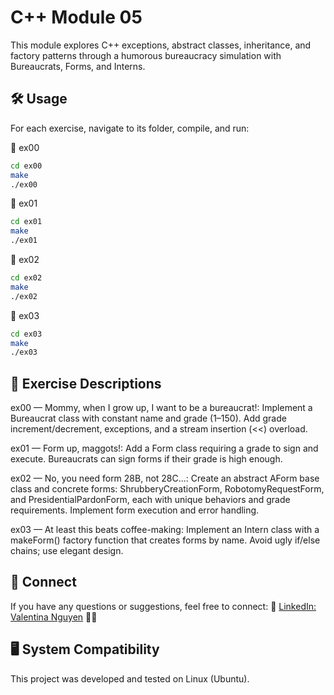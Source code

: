# C++ Module 05

This module explores C++ exceptions, abstract classes, inheritance, and factory patterns through a humorous bureaucracy simulation with Bureaucrats, Forms, and Interns.

## 🛠️ Usage

For each exercise, navigate to its folder, compile, and run:

📂 ex00

```bash
cd ex00
make
./ex00
```
📂 ex01

```bash
cd ex01
make
./ex01
```

📂 ex02

```bash
cd ex02
make
./ex02
```

📂 ex03

```bash
cd ex03
make
./ex03
```

## 📝 Exercise Descriptions
ex00 — Mommy, when I grow up, I want to be a bureaucrat!:
Implement a Bureaucrat class with constant name and grade (1–150). Add grade increment/decrement, exceptions, and a stream insertion (<<) overload.

ex01 — Form up, maggots!:
Add a Form class requiring a grade to sign and execute. Bureaucrats can sign forms if their grade is high enough.

ex02 — No, you need form 28B, not 28C...:
Create an abstract AForm base class and concrete forms:
ShrubberyCreationForm, RobotomyRequestForm, and PresidentialPardonForm, each with unique behaviors and grade requirements. Implement form execution and error handling.

ex03 — At least this beats coffee-making:
Implement an Intern class with a makeForm() factory function that creates forms by name. Avoid ugly if/else chains; use elegant design.

## 💼 Connect
If you have any questions or suggestions, feel free to connect: 🔗 [LinkedIn: Valentina Nguyen](https://www.linkedin.com/in/valentina-nguyen-t/) 🙋‍♀️

## 🖥️ System Compatibility
This project was developed and tested on Linux (Ubuntu).

